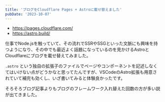 ```yaml
---
title: 'ブログをCloudflare Pages + Astroに載せ替えました'
pubDate: '2023-10-07'
---
```


- <https://pages.cloudflare.com/>
- <https://astro.build/>

仕事でNode.jsを触っていて、その流れでSSRやSSGといった文脈にも興味を持つようになり、その中でも最近よく話題になっているのを見かけるAstroとCloudflareにブログを載せ替えてみました。

`.astro` という独自の拡張子のファイルでページやコンポーネントを記述しなくてはいけない点がどうかなと思ってたんですが、VSCodeのAstro拡張も用意されていて補完も効くし、いざ書いてみると体験良かったです。

そろそろブログ記事よりもブログのフレームワーク入れ替えた回数の方が多い説が出てきました。
